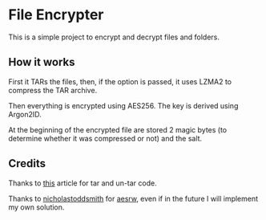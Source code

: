 # File Encrypter

This is a simple project to encrypt and decrypt files and folders.

## How it works

First it TARs the files, then, if the option is passed, it uses LZMA2 to compress the TAR archive.

Then everything is encrypted using AES256. The key is derived using Argon2ID.

At the beginning of the encrypted file are stored 2 magic bytes (to determine whether it was compressed or not) and the salt.

## Credits

Thanks to [this](https://medium.com/@skdomino/taring-untaring-files-in-go-6b07cf56bc07) article for tar and un-tar code.

Thanks to [nicholastoddsmith](https://github.com/nicholastoddsmith/) for [aesrw](https://github.com/nicholastoddsmith/aesrw), even if in the future I will implement my own solution.
